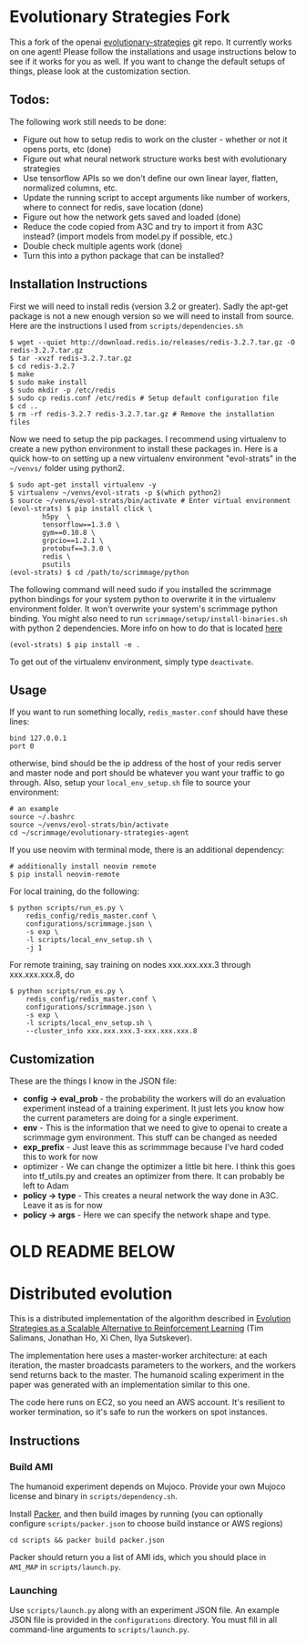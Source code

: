 
# Evolutionary Strategies Fork

This a fork of the openai [evolutionary-strategies](https://github.com/openai/evolution-strategies-starter) git repo. It currently works on one agent!
Please follow the installations and usage instructions below to see if it works for you as well. If you want to change the default setups of things, please look at the customization section.

## Todos:

The following work still needs to be done:

* Figure out how to setup redis to work on the cluster - whether or not it opens ports, etc (done)
* Figure out what neural network structure works best with evolutionary strategies
* Use tensorflow APIs so we don't define our own linear layer, flatten, normalized columns, etc.
* Update the running script to accept arguments like number of workers, where to connect for redis, save location (done)
* Figure out how the network gets saved and loaded (done)
* Reduce the code copied from A3C and try to import it from A3C instead? (import models from model.py if possible, etc.)
* Double check multiple agents work (done)
* Turn this into a python package that can be installed?

## Installation Instructions
First we will need to install redis (version 3.2 or greater). Sadly the apt-get package is not a new enough version so we will need to install from source. Here are the instructions I used from `scripts/dependencies.sh`

	$ wget --quiet http://download.redis.io/releases/redis-3.2.7.tar.gz -O redis-3.2.7.tar.gz
	$ tar -xvzf redis-3.2.7.tar.gz
	$ cd redis-3.2.7
	$ make
	$ sudo make install
	$ sudo mkdir -p /etc/redis
	$ sudo cp redis.conf /etc/redis # Setup default configuration file
	$ cd ..
	$ rm -rf redis-3.2.7 redis-3.2.7.tar.gz # Remove the installation files

Now we need to setup the pip packages. I recommend using virtualenv to create a new python environment to install these packages in. Here is a quick how-to on setting up a new virtualenv environment "evol-strats" in the `~/venvs/` folder using python2.

	$ sudo apt-get install virtualenv -y
	$ virtualenv ~/venvs/evol-strats -p $(which python2)
	$ source ~/venvs/evol-strats/bin/activate # Enter virtual environment
	(evol-strats) $ pip install click \
			h5py  \
			tensorflow==1.3.0 \
			gym==0.10.8 \
			grpcio==1.2.1 \
			protobuf==3.3.0 \
			redis \
            psutils
	(evol-strats) $ cd /path/to/scrimmage/python

The following command will need sudo if you installed the scrimmage python bindings for your system python to overwrite it in the virtualenv environment folder. It won't overwrite your system's scrimmage python binding. You might also need to run `scrimmage/setup/install-binaries.sh` with python 2 dependencies. More info on how to do that is located [here](https://github.com/gtri/scrimmage#install-binary-dependencies)

	(evol-strats) $ pip install -e .

To get out of the virtualenv environment, simply type `deactivate`.

## Usage

If you want to run something locally, ``redis_master.conf`` should have these lines:

    bind 127.0.0.1
    port 0

otherwise, bind should be the ip address of the host of your redis server and master node
and port should be whatever you want your traffic to go through. Also, setup your
``local_env_setup.sh`` file to source your environment:

    # an example
    source ~/.bashrc
    source ~/venvs/evol-strats/bin/activate
    cd ~/scrimmage/evolutionary-strategies-agent

If you use neovim with terminal mode, there is an additional dependency:

    # additionally install neovim remote
    $ pip install neovim-remote

For local training, do the following:

    $ python scripts/run_es.py \
        redis_config/redis_master.conf \
        configurations/scrimmage.json \
        -s exp \
        -l scripts/local_env_setup.sh \
        -j 1

For remote training, say training on nodes xxx.xxx.xxx.3 through xxx.xxx.xxx.8, do

    $ python scripts/run_es.py \
        redis_config/redis_master.conf \
        configurations/scrimmage.json \
        -s exp \
        -l scripts/local_env_setup.sh \
        --cluster_info xxx.xxx.xxx.3-xxx.xxx.xxx.8

## Customization

These are the things I know in the JSON file:

* **config -> eval_prob** - the probability the workers will do an evaluation experiment instead of a training experiment. It just lets you know how the current parameters are doing for a single experiment.
* **env** - This is the information that we need to give to openai to create a scrimmage gym environment. This stuff can be changed as needed
* **exp_prefix** - Just leave this as scrimmmage because I've hard coded this to work for now
* optimizer - We can change the optimizer a little bit here. I think this goes into tf_utils.py and creates an optimizer from there. It can probably be left to Adam
* **policy -> type** - This creates a neural network the way done in A3C. Leave it as is for now
* **policy -> args** - Here we can specify the network shape and type. 



# OLD README BELOW

# Distributed evolution

This is a distributed implementation of the algorithm described in [Evolution Strategies as a Scalable Alternative to Reinforcement Learning](https://arxiv.org/abs/1703.03864) (Tim Salimans, Jonathan Ho, Xi Chen, Ilya Sutskever).

The implementation here uses a master-worker architecture: at each iteration, the master broadcasts parameters to the workers, and the workers send returns back to the master. The humanoid scaling experiment in the paper was generated with an implementation similar to this one.

The code here runs on EC2, so you need an AWS account. It's resilient to worker termination, so it's safe to run the workers on spot instances.

## Instructions

### Build AMI
The humanoid experiment depends on Mujoco. Provide your own Mujoco license and binary in `scripts/dependency.sh`.

Install [Packer](https://www.packer.io/), and then build images by running (you can optionally configure `scripts/packer.json` to choose build instance or AWS regions)
```
cd scripts && packer build packer.json
```

Packer should return you a list of AMI ids, which you should place in `AMI_MAP` in `scripts/launch.py`.

### Launching
Use `scripts/launch.py` along with an experiment JSON file. An example JSON file is provided in the `configurations` directory. You must fill in all command-line arguments to `scripts/launch.py`.
